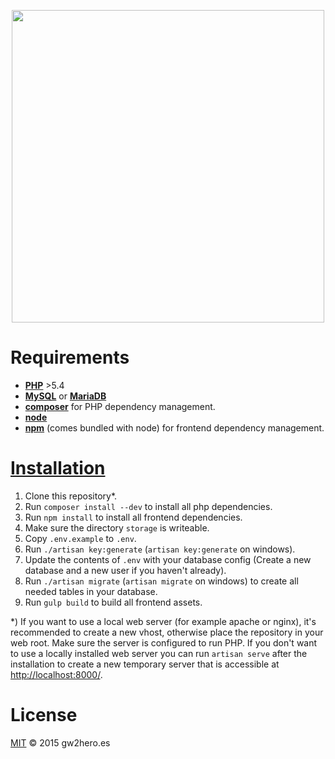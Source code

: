 <p align="center">
  <a href="https://gw2hero.es/">
    <img src="https://gw2hero.es/assets/images/logo.png" width="500">
  </a>
</p>

# Requirements

- **[PHP](http://php.net/)** >5.4
- **[MySQL](http://www.mysql.com/)** or **[MariaDB](https://mariadb.org/)**
- **[composer](https://getcomposer.org/)** for PHP dependency management.
- **[node](https://nodejs.org/)**
- **[npm](https://www.npmjs.com/)** (comes bundled with node) for frontend dependency management.

# [Installation](https://twitter.com/iamdevloper/status/517616294909464576)

1. Clone this repository*.
2. Run `composer install --dev` to install all php dependencies.
3. Run `npm install` to install all frontend dependencies.
4. Make sure the directory `storage` is writeable.
5. Copy `.env.example` to `.env`.
6. Run `./artisan key:generate` (`artisan key:generate` on windows).
7. Update the contents of `.env` with your database config (Create a new database and a new user if you haven't already).
8. Run `./artisan migrate` (`artisan migrate` on windows) to create all needed tables in your database.
9. Run `gulp build` to build all frontend assets.

*) If you want to use a local web server (for example apache or nginx), it's recommended to create a new vhost, otherwise place the repository in your web root. Make sure the server is configured to run PHP. If you don't want to use a locally installed web server you can run `artisan serve` after the installation to create a new temporary server that is accessible at [http://localhost:8000/](http://localhost:8000/).

# License

[MIT](LICENSE) © 2015 gw2hero.es
